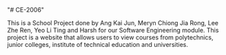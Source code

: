 "# CE-2006" 

This is a School Project done by Ang Kai Jun, Meryn Chiong Jia Rong, Lee Zhe Ren, Yeo Li Ting and Harsh for our Software Engineering module. This project is a website that allows users to view courses from polytechnics, junior colleges, institute of technical education and universities. 
